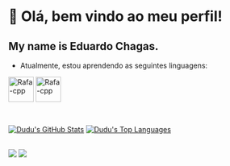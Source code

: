 
# 👋 Olá, bem vindo ao meu perfil!
## My name is Eduardo Chagas.

- Atualmente, estou aprendendo as seguintes linguagens:

<img align="center" alt="Rafa-cpp" height="50" width="50" src="https://cdn.jsdelivr.net/gh/devicons/devicon/icons/c/c-original.svg"  /> <img align="center" alt="Rafa-cpp" height="50" width="50" src="https://cdn.jsdelivr.net/gh/devicons/devicon/icons/java/java-original.svg" />

##

<br/>
 <div width="100%">
    <a href="https://github.com/educhagas00/github-readme-stats"><img alt="Dudu's GitHub Stats" src="https://github-readme-stats.vercel.app/api?username=educhagas00&show_icons=true&count_private=true&theme=react&hide_border=true&bg_color=0D1117&width="50%"" /></a>
  <a href="https://github.com/educhagas00/github-readme-stats"><img alt="Dudu's Top Languages" src="https://github-readme-stats.vercel.app/api/top-langs/?username=educhagas00&langs_count=8&count_private=true&layout=compact&theme=react&hide_border=true&bg_color=0D1117&width="50%"" /></a>
    </div>
  <br/>

<div>

<a href="https://www.instagram.com/educhagas_00" target="_blank"><img src="https://img.shields.io/badge/-Instagram-%23E4405F?style=for-the-badge&logo=instagram&logoColor=white" target="_blank"></a>
<a href = "mailto:educhagas00@gmail.com"><img src="https://img.shields.io/badge/Gmail-D14836?style=for-the-badge&logo=gmail&logoColor=white" target="_blank"></a>   
</div>
